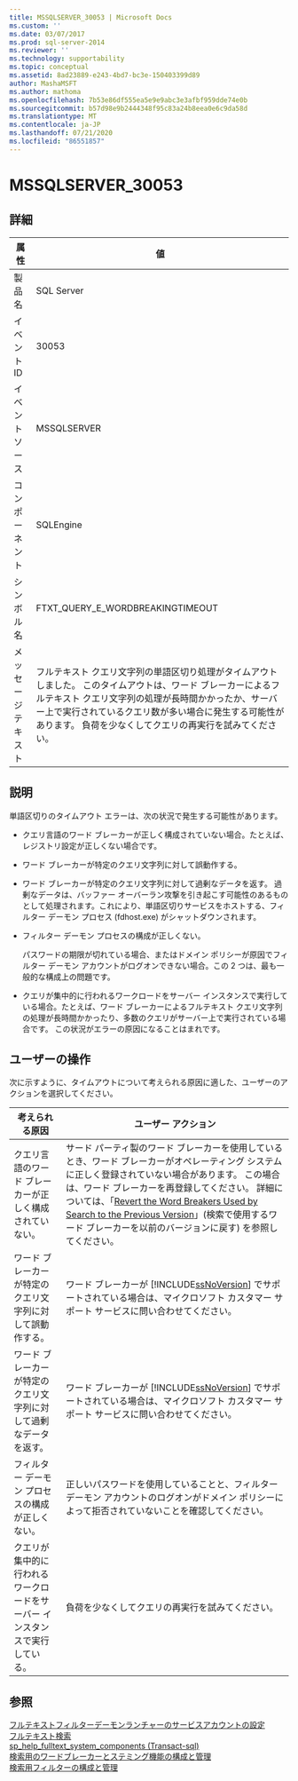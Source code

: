 ```yaml
---
title: MSSQLSERVER_30053 | Microsoft Docs
ms.custom: ''
ms.date: 03/07/2017
ms.prod: sql-server-2014
ms.reviewer: ''
ms.technology: supportability
ms.topic: conceptual
ms.assetid: 8ad23889-e243-4bd7-bc3e-150403399d89
author: MashaMSFT
ms.author: mathoma
ms.openlocfilehash: 7b53e86df555ea5e9e9abc3e3afbf959dde74e0b
ms.sourcegitcommit: b57d98e9b2444348f95c83a24b8eea0e6c9da58d
ms.translationtype: MT
ms.contentlocale: ja-JP
ms.lasthandoff: 07/21/2020
ms.locfileid: "86551857"
---
```

# <a name="mssqlserver_30053"></a>MSSQLSERVER_30053
    
## <a name="details"></a>詳細  
  
|属性|値|  
|-|-|  
|製品名|SQL Server|  
|イベント ID|30053|  
|イベント ソース|MSSQLSERVER|  
|コンポーネント|SQLEngine|  
|シンボル名|FTXT_QUERY_E_WORDBREAKINGTIMEOUT|  
|メッセージ テキスト|フルテキスト クエリ文字列の単語区切り処理がタイムアウトしました。 このタイムアウトは、ワード ブレーカーによるフルテキスト クエリ文字列の処理が長時間かかったか、サーバー上で実行されているクエリ数が多い場合に発生する可能性があります。 負荷を少なくしてクエリの再実行を試みてください。|  
  
## <a name="explanation"></a>説明  
 単語区切りのタイムアウト エラーは、次の状況で発生する可能性があります。  
  
-   クエリ言語のワード ブレーカーが正しく構成されていない場合。たとえば、レジストリ設定が正しくない場合です。  
  
-   ワード ブレーカーが特定のクエリ文字列に対して誤動作する。  
  
-   ワード ブレーカーが特定のクエリ文字列に対して過剰なデータを返す。 過剰なデータは、バッファー オーバーラン攻撃を引き起こす可能性のあるものとして処理されます。これにより、単語区切りサービスをホストする、フィルター デーモン プロセス (fdhost.exe) がシャットダウンされます。  
  
-   フィルター デーモン プロセスの構成が正しくない。  
  
     パスワードの期限が切れている場合、またはドメイン ポリシーが原因でフィルター デーモン アカウントがログオンできない場合。この 2 つは、最も一般的な構成上の問題です。  
  
-   クエリが集中的に行われるワークロードをサーバー インスタンスで実行している場合。たとえば、ワード ブレーカーによるフルテキスト クエリ文字列の処理が長時間かかったり、多数のクエリがサーバー上で実行されている場合です。 この状況がエラーの原因になることはまれです。  
  
## <a name="user-action"></a>ユーザーの操作  
 次に示すように、タイムアウトについて考えられる原因に適した、ユーザーのアクションを選択してください。  
  
|考えられる原因|ユーザー アクション|  
|--------------------|-----------------|  
|クエリ言語のワード ブレーカーが正しく構成されていない。|サード パーティ製のワード ブレーカーを使用しているとき、ワード ブレーカーがオペレーティング システムに正しく登録されていない場合があります。 この場合は、ワード ブレーカーを再登録してください。 詳細については、「[Revert the Word Breakers Used by Search to the Previous Version](../search/revert-the-word-breakers-used-by-search-to-the-previous-version.md)」(検索で使用するワード ブレーカーを以前のバージョンに戻す) を参照してください。|  
|ワード ブレーカーが特定のクエリ文字列に対して誤動作する。|ワード ブレーカーが [!INCLUDE[ssNoVersion](../../includes/ssnoversion-md.md)] でサポートされている場合は、マイクロソフト カスタマー サポート サービスに問い合わせてください。|  
|ワード ブレーカーが特定のクエリ文字列に対して過剰なデータを返す。|ワード ブレーカーが [!INCLUDE[ssNoVersion](../../includes/ssnoversion-md.md)] でサポートされている場合は、マイクロソフト カスタマー サポート サービスに問い合わせてください。|  
|フィルター デーモン プロセスの構成が正しくない。|正しいパスワードを使用していることと、フィルター デーモン アカウントのログオンがドメイン ポリシーによって拒否されていないことを確認してください。|  
|クエリが集中的に行われるワークロードをサーバー インスタンスで実行している。|負荷を少なくしてクエリの再実行を試みてください。|  
  
## <a name="see-also"></a>参照  
 [フルテキストフィルターデーモンランチャーのサービスアカウントの設定](../search/set-the-service-account-for-the-full-text-filter-daemon-launcher.md)   
 [フルテキスト検索](../search/full-text-search.md)   
 [sp_help_fulltext_system_components &#40;Transact-sql&#41;](/sql/relational-databases/system-stored-procedures/sp-help-fulltext-system-components-transact-sql)   
 [検索用のワードブレーカーとステミング機能の構成と管理](../search/configure-and-manage-word-breakers-and-stemmers-for-search.md)   
 [検索用フィルターの構成と管理](../search/configure-and-manage-filters-for-search.md)  
  
  
